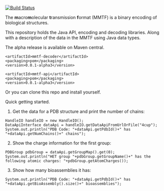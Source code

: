 [![Build Status](https://travis-ci.org/rcsb/mmtf-java.svg?branch=master)](https://travis-ci.org/rcsb/mmtf-java)

The **m**acro**m**olecular **t**ransmission **f**ormat (MMTF) is a binary encoding of biological structures.

This repository holds the Java API, encoding and decoding libraries. Along with a description of the data in the MMTF using Java data types.


The alpha release is available on Maven central.

```<groupId>org.rcsb</groupId>
<artifactId>mmtf-decoder</artifactId>
<packaging>pom</packaging>
<version>0.0.1-alpha3</version>
```

```<groupId>org.rcsb</groupId>
<artifactId>mmtf-api</artifactId>
<packaging>pom</packaging>
<version>0.0.1-alpha3</version>
```

Or you can clone this repo and install yourself.


Quick getting started.

1) Get the data for a PDB structure and print the number of chains:
```
HandleIO handleIO = new HandleIO();
DataApiInterface dataApi = handleIO.getDataApiFromUrlOrFile("4cup");
System.out.println("PDB Code: "+dataApi.getPdbId()+" has "+dataApi.getNumChains()+" chains");
```

2) Show the charge information for the first group:
```
PDBGroup pdbGroup = dataApi.getGroupMap().get(0);
System.out.println("HET group "+pdbGroup.getGroupName()+" has the following atomic charges: "+pdbGroup.getAtomCharges());
```

3) Show how many bioassemblies it has:
```
System.out.println("PDB Code: "+dataApi.getPdbId()+" has "+dataApi.getBioAssembly().size()+" bioassemblies");
```
